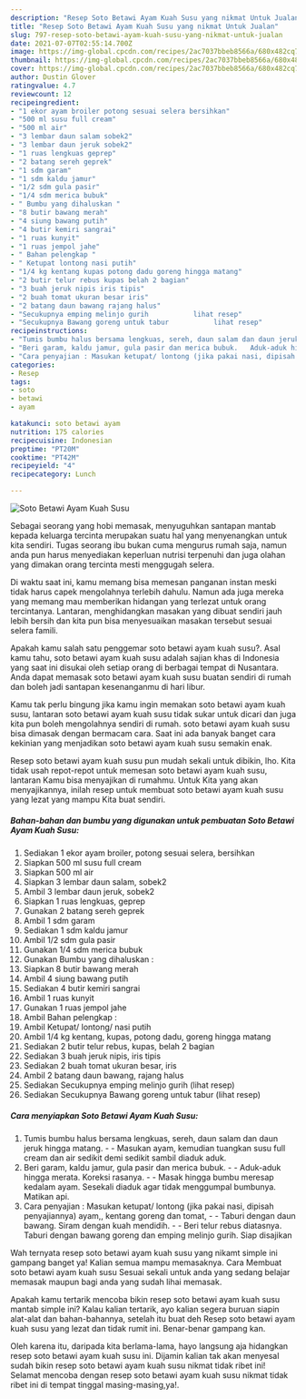 ```yaml
---
description: "Resep Soto Betawi Ayam Kuah Susu yang nikmat Untuk Jualan"
title: "Resep Soto Betawi Ayam Kuah Susu yang nikmat Untuk Jualan"
slug: 797-resep-soto-betawi-ayam-kuah-susu-yang-nikmat-untuk-jualan
date: 2021-07-07T02:55:14.700Z
image: https://img-global.cpcdn.com/recipes/2ac7037bbeb8566a/680x482cq70/soto-betawi-ayam-kuah-susu-foto-resep-utama.jpg
thumbnail: https://img-global.cpcdn.com/recipes/2ac7037bbeb8566a/680x482cq70/soto-betawi-ayam-kuah-susu-foto-resep-utama.jpg
cover: https://img-global.cpcdn.com/recipes/2ac7037bbeb8566a/680x482cq70/soto-betawi-ayam-kuah-susu-foto-resep-utama.jpg
author: Dustin Glover
ratingvalue: 4.7
reviewcount: 12
recipeingredient:
- "1 ekor ayam broiler potong sesuai selera bersihkan"
- "500 ml susu full cream"
- "500 ml air"
- "3 lembar daun salam sobek2"
- "3 lembar daun jeruk sobek2"
- "1 ruas lengkuas geprep"
- "2 batang sereh geprek"
- "1 sdm garam"
- "1 sdm kaldu jamur"
- "1/2 sdm gula pasir"
- "1/4 sdm merica bubuk"
- " Bumbu yang dihaluskan "
- "8 butir bawang merah"
- "4 siung bawang putih"
- "4 butir kemiri sangrai"
- "1 ruas kunyit"
- "1 ruas jempol jahe"
- " Bahan pelengkap "
- " Ketupat lontong nasi putih"
- "1/4 kg kentang kupas potong dadu goreng hingga matang"
- "2 butir telur rebus kupas belah 2 bagian"
- "3 buah jeruk nipis iris tipis"
- "2 buah tomat ukuran besar iris"
- "2 batang daun bawang rajang halus"
- "Secukupnya emping melinjo gurih           lihat resep"
- "Secukupnya Bawang goreng untuk tabur           lihat resep"
recipeinstructions:
- "Tumis bumbu halus bersama lengkuas, sereh, daun salam dan daun jeruk hingga matang.   Masukan ayam, kemudian tuangkan susu full cream dan air sedikit demi sedikit sambil diaduk aduk."
- "Beri garam, kaldu jamur, gula pasir dan merica bubuk.   Aduk-aduk hingga merata. Koreksi rasanya.  Masak hingga bumbu meresap kedalam ayam. Sesekali diaduk agar tidak menggumpal bumbunya. Matikan api."
- "Cara penyajian : Masukan ketupat/ lontong (jika pakai nasi, dipisah penyajiannya) ayam,, kentang goreng dan tomat,   Taburi dengan daun bawang. Siram dengan kuah mendidih.   Beri telur rebus diatasnya. Taburi dengan bawang goreng dan emping melinjo gurih. Siap disajikan"
categories:
- Resep
tags:
- soto
- betawi
- ayam

katakunci: soto betawi ayam 
nutrition: 175 calories
recipecuisine: Indonesian
preptime: "PT20M"
cooktime: "PT42M"
recipeyield: "4"
recipecategory: Lunch

---
```



![Soto Betawi Ayam Kuah Susu](https://img-global.cpcdn.com/recipes/2ac7037bbeb8566a/680x482cq70/soto-betawi-ayam-kuah-susu-foto-resep-utama.jpg)

Sebagai seorang yang hobi memasak, menyuguhkan santapan mantab kepada keluarga tercinta merupakan suatu hal yang menyenangkan untuk kita sendiri. Tugas seorang ibu bukan cuma mengurus rumah saja, namun anda pun harus menyediakan keperluan nutrisi terpenuhi dan juga olahan yang dimakan orang tercinta mesti menggugah selera.

Di waktu  saat ini, kamu memang bisa memesan panganan instan meski tidak harus capek mengolahnya terlebih dahulu. Namun ada juga mereka yang memang mau memberikan hidangan yang terlezat untuk orang tercintanya. Lantaran, menghidangkan masakan yang dibuat sendiri jauh lebih bersih dan kita pun bisa menyesuaikan masakan tersebut sesuai selera famili. 



Apakah kamu salah satu penggemar soto betawi ayam kuah susu?. Asal kamu tahu, soto betawi ayam kuah susu adalah sajian khas di Indonesia yang saat ini disukai oleh setiap orang di berbagai tempat di Nusantara. Anda dapat memasak soto betawi ayam kuah susu buatan sendiri di rumah dan boleh jadi santapan kesenanganmu di hari libur.

Kamu tak perlu bingung jika kamu ingin memakan soto betawi ayam kuah susu, lantaran soto betawi ayam kuah susu tidak sukar untuk dicari dan juga kita pun boleh mengolahnya sendiri di rumah. soto betawi ayam kuah susu bisa dimasak dengan bermacam cara. Saat ini ada banyak banget cara kekinian yang menjadikan soto betawi ayam kuah susu semakin enak.

Resep soto betawi ayam kuah susu pun mudah sekali untuk dibikin, lho. Kita tidak usah repot-repot untuk memesan soto betawi ayam kuah susu, lantaran Kamu bisa menyajikan di rumahmu. Untuk Kita yang akan menyajikannya, inilah resep untuk membuat soto betawi ayam kuah susu yang lezat yang mampu Kita buat sendiri.

<!--inarticleads1-->

##### Bahan-bahan dan bumbu yang digunakan untuk pembuatan Soto Betawi Ayam Kuah Susu:

1. Sediakan 1 ekor ayam broiler, potong sesuai selera, bersihkan
1. Siapkan 500 ml susu full cream
1. Siapkan 500 ml air
1. Siapkan 3 lembar daun salam, sobek2
1. Ambil 3 lembar daun jeruk, sobek2
1. Siapkan 1 ruas lengkuas, geprep
1. Gunakan 2 batang sereh geprek
1. Ambil 1 sdm garam
1. Sediakan 1 sdm kaldu jamur
1. Ambil 1/2 sdm gula pasir
1. Gunakan 1/4 sdm merica bubuk
1. Gunakan  Bumbu yang dihaluskan :
1. Siapkan 8 butir bawang merah
1. Ambil 4 siung bawang putih
1. Sediakan 4 butir kemiri sangrai
1. Ambil 1 ruas kunyit
1. Gunakan 1 ruas jempol jahe
1. Ambil  Bahan pelengkap :
1. Ambil  Ketupat/ lontong/ nasi putih
1. Ambil 1/4 kg kentang, kupas, potong dadu, goreng hingga matang
1. Sediakan 2 butir telur rebus, kupas, belah 2 bagian
1. Sediakan 3 buah jeruk nipis, iris tipis
1. Sediakan 2 buah tomat ukuran besar, iris
1. Ambil 2 batang daun bawang, rajang halus
1. Sediakan Secukupnya emping melinjo gurih           (lihat resep)
1. Sediakan Secukupnya Bawang goreng untuk tabur           (lihat resep)




<!--inarticleads2-->

##### Cara menyiapkan Soto Betawi Ayam Kuah Susu:

1. Tumis bumbu halus bersama lengkuas, sereh, daun salam dan daun jeruk hingga matang.  -  - Masukan ayam, kemudian tuangkan susu full cream dan air sedikit demi sedikit sambil diaduk aduk.
1. Beri garam, kaldu jamur, gula pasir dan merica bubuk.  -  - Aduk-aduk hingga merata. Koreksi rasanya. -  - Masak hingga bumbu meresap kedalam ayam. Sesekali diaduk agar tidak menggumpal bumbunya. Matikan api.
1. Cara penyajian : Masukan ketupat/ lontong (jika pakai nasi, dipisah penyajiannya) ayam,, kentang goreng dan tomat,  -  - Taburi dengan daun bawang. Siram dengan kuah mendidih.  -  - Beri telur rebus diatasnya. Taburi dengan bawang goreng dan emping melinjo gurih. Siap disajikan




Wah ternyata resep soto betawi ayam kuah susu yang nikamt simple ini gampang banget ya! Kalian semua mampu memasaknya. Cara Membuat soto betawi ayam kuah susu Sesuai sekali untuk anda yang sedang belajar memasak maupun bagi anda yang sudah lihai memasak.

Apakah kamu tertarik mencoba bikin resep soto betawi ayam kuah susu mantab simple ini? Kalau kalian tertarik, ayo kalian segera buruan siapin alat-alat dan bahan-bahannya, setelah itu buat deh Resep soto betawi ayam kuah susu yang lezat dan tidak rumit ini. Benar-benar gampang kan. 

Oleh karena itu, daripada kita berlama-lama, hayo langsung aja hidangkan resep soto betawi ayam kuah susu ini. Dijamin kalian tak akan menyesal sudah bikin resep soto betawi ayam kuah susu nikmat tidak ribet ini! Selamat mencoba dengan resep soto betawi ayam kuah susu nikmat tidak ribet ini di tempat tinggal masing-masing,ya!.

